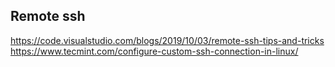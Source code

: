 ## Remote ssh 

https://code.visualstudio.com/blogs/2019/10/03/remote-ssh-tips-and-tricks
https://www.tecmint.com/configure-custom-ssh-connection-in-linux/
